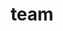 ---
layout: team
permalink: /team/
title: team
description: Meet our team
nav: true
nav_order: 5

team:
- name: Pedro Trancoso
  image: /assets/img/people/pedro_trancoso.jpg
  description: >
    Professor Description

- name: Mo Maleki
  image: /assets/img/people/mo.jpg
  description: >
    Postdoc

- name: Mateo
  image: /assets/img/people/mateo.jpg
  description: >
    Senior PhD
---